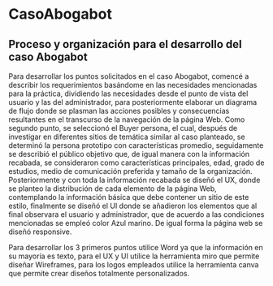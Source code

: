 # CasoAbogabot

## Proceso y organización para el desarrollo del caso Abogabot

Para desarrollar los puntos solicitados en el caso Abogabot, comencé a describir los requerimientos basándome en las necesidades mencionadas para la práctica, dividiendo las necesidades desde el punto de vista del usuario y las del administrador, para posteriormente elaborar un diagrama de flujo donde se plasman las acciones posibles y consecuencias resultantes en el transcurso de la navegación de la página Web. 
Como segundo punto, se seleccionó el Buyer persona, el cual, después de investigar en diferentes sitios de temática similar al caso planteado, se determinó la persona prototipo con características promedio, seguidamente se describió el público objetivo que, de igual manera con la información recabada, se consideraron como características principales, edad, grado de estudios, medio de comunicación preferida y tamaño de la organización.
Posteriormente y con toda la información recabada se diseñó el UX, donde se planteo la distribución de cada elemento de la página Web, contemplando la información básica que debe contener un sitio de este estilo, finalmente se diseñó el UI donde se añadieron los elementos que al final observara el usuario y administrador, que de acuerdo a las condiciones mencionadas se empleó color Azul marino. De igual forma la página web se diseñó responsive.

Para desarrollar los 3 primeros puntos utilice Word ya que la información en su mayoría es texto, para el UX y UI utilice la herramienta miro que permite diseñar Wireframes, para los logos empleados utilice la herramienta canva que permite crear diseños totalmente personalizados.  
